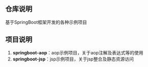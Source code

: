## 仓库说明
基于SpringBoot框架开发的各种示例项目

## 项目说明
1. **springboot-aop**：aop示例项目，关于aop注解及表达式等的使用
2. **springboot-jsp**：jsp示例项目，关于jsp整合及静态资源访问
